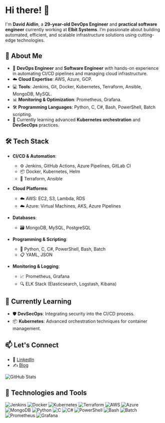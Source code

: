 # Hi there! 👋

I'm **David Aidlin**, a **29-year-old DevOps Engineer** and **practical software engineer** currently working at **Elbit Systems**. I’m passionate about building automated, efficient, and scalable infrastructure solutions using cutting-edge technologies.

## 🚀 About Me

- 🔧 **DevOps Engineer** and **Software Engineer** with hands-on experience in automating CI/CD pipelines and managing cloud infrastructure.
- ☁️ **Cloud Expertise**: AWS, Azure, GCP.
- 💻 **Tools**: Jenkins, Git, Docker, Kubernetes, Terraform, Ansible, MongoDB, MySQL.
- 📊 **Monitoring & Optimization**: Prometheus, Grafana.
- 🛠 **Programming Languages**: Python, C, C#, Bash, PowerShell, Batch scripting.
- 🌱 Currently learning advanced **Kubernetes orchestration** and **DevSecOps** practices.

## 🛠 Tech Stack

- **CI/CD & Automation**:
  - ⚙️ Jenkins, GitHub Actions, Azure Pipelines, GitLab CI
  - 📦 Docker, Kubernetes, Helm
  - 📜 Terraform, Ansible
  
- **Cloud Platforms**:
  - ☁️ AWS: EC2, S3, Lambda, RDS
  - ☁️ Azure: Virtual Machines, AKS, Azure Pipelines
  
- **Databases**:
  - 🗃️ MongoDB, MySQL, PostgreSQL
  
- **Programming & Scripting**:
  - 🐍 Python, C, C#, PowerShell, Bash, Batch
  - 📋 YAML, JSON

- **Monitoring & Logging**:
  - 📈 Prometheus, Grafana
  - 🔍 ELK Stack (Elasticsearch, Logstash, Kibana)
  
## 🌱 Currently Learning

- 🛡️ **DevSecOps**: Integrating security into the CI/CD process.
- 📦 **Kubernetes**: Advanced orchestration techniques for container management.

## 📫 Let's Connect

- 💼 [LinkedIn](https://www.linkedin.com)
- ✍️ [Blog](https://medium.com/@yourusername)

![GitHub Stats](https://github-readme-stats.vercel.app/api?username=DavidAidlin&show_icons=true&theme=radical)

## 🔧 Technologies and Tools
![Jenkins](https://img.shields.io/badge/Jenkins-%232C5263.svg?style=flat&logo=Jenkins&logoColor=white)
![Docker](https://img.shields.io/badge/Docker-%232496ED.svg?style=flat&logo=Docker&logoColor=white)
![Kubernetes](https://img.shields.io/badge/Kubernetes-%23326ce5.svg?style=flat&logo=Kubernetes&logoColor=white)
![Terraform](https://img.shields.io/badge/Terraform-%23623CE4.svg?style=flat&logo=Terraform&logoColor=white)
![AWS](https://img.shields.io/badge/Amazon%20AWS-%23232F3E.svg?style=flat&logo=Amazon%20AWS&logoColor=white)
![Azure](https://img.shields.io/badge/Microsoft%20Azure-%230072C6.svg?style=flat&logo=Microsoft%20Azure&logoColor=white)
![MongoDB](https://img.shields.io/badge/MongoDB-%2347A248.svg?style=flat&logo=MongoDB&logoColor=white)
![Python](https://img.shields.io/badge/Python-%233776AB.svg?style=flat&logo=Python&logoColor=white)
![C](https://img.shields.io/badge/C-%2300599C.svg?style=flat&logo=C&logoColor=white)
![C#](https://img.shields.io/badge/C%23-%23239120.svg?style=flat&logo=Csharp&logoColor=white)
![PowerShell](https://img.shields.io/badge/PowerShell-%235391FE.svg?style=flat&logo=PowerShell&logoColor=white)
![Bash](https://img.shields.io/badge/Bash-%234EAA25.svg?style=flat&logo=GNU%20Bash&logoColor=white)
![Batch](https://img.shields.io/badge/Batch-%23000000.svg?style=flat&logo=Windows%20Terminal&logoColor=white)
![Prometheus](https://img.shields.io/badge/Prometheus-%23E6522C.svg?style=flat&logo=Prometheus&logoColor=white)
![Grafana](https://img.shields.io/badge/Grafana-%23F46800.svg?style=flat&logo=Grafana&logoColor=white)
